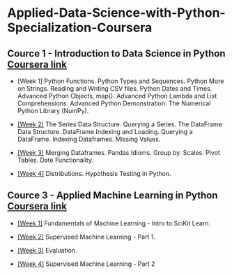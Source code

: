 # Applied-Data-Science-with-Python-Specialization-Coursera

## Cource 1 - Introduction to Data Science in Python [Coursera link](https://www.coursera.org/learn/python-data-analysis)

* [Week 1] Python Functions. Python Types and Sequences. Python More on Strings. Reading and Writing CSV files. Python Dates and Times. Advanced Python Objects, map(). Advanced Python Lambda and List Comprehensions. Advanced Python Demonstration: The Numerical Python Library (NumPy).

* [[Week 2]](Course-1-Introduction-to-Data-Science-in-Python/week-2/Assignment+2.ipynb) The Series Data Structure. Querying a Series. The DataFrame Data Structure. DataFrame Indexing and Loading. Querying a DataFrame. Indexing Dataframes. Missing Values. 

* [[Week 3]](Course-1-Introduction-to-Data-Science-in-Python/week-3/Assignment+3.ipynb) Merging Dataframes. Pandas Idioms. Group by. Scales. Pivot Tables. Date Functionality. 

* [[Week 4]](Course-1-Introduction-to-Data-Science-in-Python/week-4/Assignment+4.ipynb) Distributions. Hypothesis Testing in Python. 


## Cource 3 - Applied Machine Learning in Python [Coursera link](https://www.coursera.org/learn/python-machine-learning)
* [[Week 1]](Course-3-Applied-Machine-Learning-in-Python/week-1/Assignment+1.ipynb) Fundamentals of Machine Learning - Intro to SciKit Learn.

* [[Week 2]](Course-3-Applied-Machine-Learning-in-Python/week-2/Assignment+2.ipynb) Supervised Machine Learning - Part 1.

* [[Week 3]](Course-3-Applied-Machine-Learning-in-Python/week-3/Assignment+3.ipynb) Evaluation.

* [[Week 4]](Course-3-Applied-Machine-Learning-in-Python/week-4/Assignment+4.ipynb) Supervised Machine Learning - Part 2

